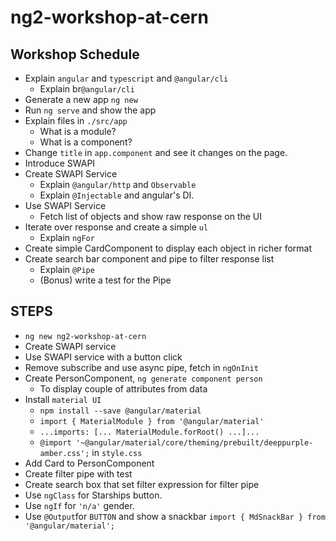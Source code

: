 # ng2-workshop-at-cern

## Workshop Schedule

- Explain `angular` and `typescript` and `@angular/cli`
  - Explain br`@angular/cli`
- Generate a new app `ng new`
- Run `ng serve` and show the app
- Explain files in `./src/app`
  - What is a module?
  - What is a component?
- Change `title` in `app.component` and see it changes on the page.
- Introduce SWAPI
- Create SWAPI Service
  - Explain `@angular/http` and `Observable`
  - Explain `@Injectable` and angular's DI.
- Use SWAPI Service
  - Fetch list of objects and show raw response on the UI
- Iterate over response and create a simple `ul`
  - Explain `ngFor`
- Create simple CardComponent to display each object in richer format
- Create search bar component and pipe to filter response list
  - Explain `@Pipe`
  - (Bonus) write a test for the Pipe


## STEPS

- `ng new ng2-workshop-at-cern`
- Create SWAPI service 
- Use SWAPI service with a button click
- Remove subscribe and use async pipe, fetch in `ngOnInit`
- Create PersonComponent, `ng generate component person`
  - To display couple of attributes from data
- Install `material UI`
  - `npm install --save @angular/material`
  - `import { MaterialModule } from '@angular/material'`
  - `...imports: [... MaterialModule.forRoot() ...]...`
  - `@import '~@angular/material/core/theming/prebuilt/deeppurple-amber.css';` in `style.css`
- Add Card to PersonComponent
- Create filter pipe with test
- Create search box that set filter expression for filter pipe
- Use `ngClass` for Starships button.
- Use `ngIf` for `'n/a'` gender.
- Use `@Output`for `BUTTON` and show a snackbar `import { MdSnackBar } from '@angular/material';`



